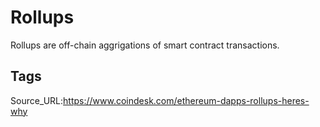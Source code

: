# Rollups
Rollups are off-chain aggrigations of smart contract transactions.
## Tags
Source_URL:https://www.coindesk.com/ethereum-dapps-rollups-heres-why
